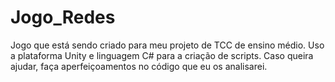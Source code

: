 # Jogo_Redes
Jogo que está sendo criado para meu projeto de TCC de ensino médio. Uso a plataforma Unity e linguagem C# para a criação de scripts.
Caso queira ajudar, faça aperfeiçoamentos no código que eu os analisarei.
